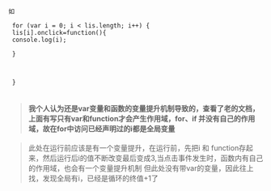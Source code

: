 ```
如

 for (var i = 0; i < lis.length; i++) {
 lis[i].onclick=function(){
 console.log(i);

 }



 }


```

> #### 我个人认为还是var变量和函数的变量提升机制导致的，查看了老的文档，上面有写只有var和function才会产生作用域，for、if 并没有自己的作用域，故在for中访问已经声明过的i都是全局变量

>  此处在运行前应该是有一个变量提升，在运行前，先把i 和 function存起来，然后运行后i的值不断改变最后变成3,当点击事件发生时，函数内有自己的作用域，也会有一个变量提升机制
>  但此处没有带var的变量，因此往上找，发现全局有i，已经是循环的终值+1了